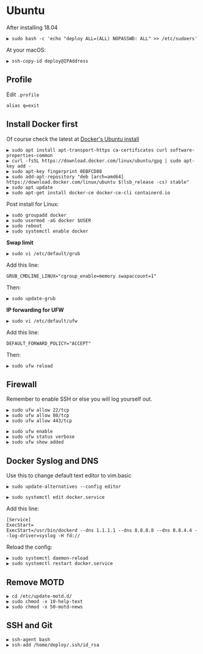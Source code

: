 # Ubuntu

After installing 18.04

```
▶ sudo bash -c 'echo "deploy ALL=(ALL) NOPASSWD: ALL" >> /etc/sudoers'
```

At your macOS:

```
▶ ssh-copy-id deploy@IPAddress
```

## Profile

Edit `.profile`

```
alias q=exit
```

## Install Docker first

Of course check the latest at [Docker's Ubuntu install](https://docs.docker.com/install/linux/docker-ce/ubuntu/)

```
▶ sudo apt install apt-transport-https ca-certificates curl software-properties-common
▶ curl -fsSL https://download.docker.com/linux/ubuntu/gpg | sudo apt-key add -
▶ sudo apt-key fingerprint 0EBFCD88
▶ sudo add-apt-repository "deb [arch=amd64] https://download.docker.com/linux/ubuntu $(lsb_release -cs) stable"
▶ sudo apt update
▶ sudo apt-get install docker-ce docker-ce-cli containerd.io
```

Post install for Linux:

```
▶ sudo groupadd docker
▶ sudo usermod -aG docker $USER
▶ sudo reboot
▶ sudo systemctl enable docker
```

**Swap limit**

```
▶ sudo vi /etc/default/grub
```

Add this line:

```
GRUB_CMDLINE_LINUX="cgroup_enable=memory swapaccount=1"
```

Then:

```
▶ sudo update-grub
```

**IP forwarding for UFW**

```
▶ sudo vi /etc/default/ufw
```

Add this line:

```
DEFAULT_FORWARD_POLICY="ACCEPT"
```

Then:

```
▶ sudo ufw reload
```

## Firewall

Remember to enable SSH or else you will log yourself out.

```
▶ sudo ufw allow 22/tcp
▶ sudo ufw allow 80/tcp
▶ sudo ufw allow 443/tcp

▶ sudo ufw enable
▶ sudo ufw status verbose
▶ sudo ufw show added
```

## Docker Syslog and DNS

Use this to change default text editor to vim.basic

```
▶ sudo update-alternatives --config editor
```

```
▶ sudo systemctl edit docker.service
```

Add this line:

```
[Service]
ExecStart=
ExecStart=/usr/bin/dockerd --dns 1.1.1.1 --dns 8.8.8.8 --dns 8.8.4.4 --log-driver=syslog -H fd://
```

Reload the config:

```
▶ sudo systemctl daemon-reload
▶ sudo systemctl restart docker.service
```

## Remove MOTD

```
▶ cd /etc/update-motd.d/
▶ sudo chmod -x 10-help-text
▶ sudo chmod -x 50-motd-news
```

## SSH and Git

```
▶ ssh-agent bash
▶ ssh-add /home/deploy/.ssh/id_rsa
```